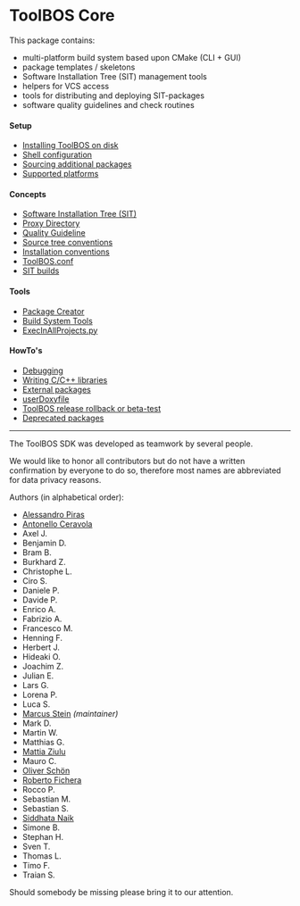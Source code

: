 # ToolBOS Core

This package contains:

* multi-platform build system based upon CMake (CLI + GUI)
* package templates / skeletons
* Software Installation Tree (SIT) management tools
* helpers for VCS access
* tools for distributing and deploying SIT-packages
* software quality guidelines and check routines


#### Setup 
* [Installing ToolBOS on disk](doc/ToolBOSCore/Setup/InstallingToolBOS.md)
* [Shell configuration](doc/ToolBOSCore/Setup/ShellConfig.md)
* [Sourcing additional packages](doc/ToolBOSCore/Setup/SourcingAdditionalPackages.md)
* [Supported platforms](doc/ToolBOSCore/Setup/SupportedPlatforms.md)


#### Concepts

* [Software Installation Tree (SIT)](doc/ToolBOSCore/Concepts/SIT.md)
* [Proxy Directory](doc/ToolBOSCore/Concepts/ProxyDirectory.md)
* [Quality Guideline](doc/ToolBOSCore/Concepts/QualityGuidelines.md)
* [Source tree conventions](doc/ToolBOSCore/Concepts/SourceTreeConventions.md)
* [Installation conventions](doc/ToolBOSCore/Concepts/InstallationConventions.md)
* [ToolBOS.conf](doc/ToolBOSCore/Concepts/ToolBOSConf.md)
* [SIT builds](doc/ToolBOSCore/How%20To's/SITBuilds.md)


#### Tools

* [Package Creator](doc/ToolBOSCore/Tools/Package%20Creator/PackageCreator.md)
* [Build System Tools](doc/ToolBOSCore/Tools/Build%20System%20Tools/BuildSystemTools.md)
* [ExecInAllProjects.py](doc/ToolBOSCore/Tools/ExecInAllProjects.md)


#### HowTo's

* [Debugging](doc/ToolBOSCore/How%20To's/Debugging.md)
* [Writing C/C++ libraries](doc/ToolBOSCore/How%20To's/WritingC_CPlusPlusLibraries.md)
* [External packages](doc/ToolBOSCore/How%20To's/ExternalPackages.md)
* [userDoxyfile](doc/ToolBOSCore/How%20To's/UserDoxyfile.md)
* [ToolBOS release rollback or beta-test ](doc/ToolBOSCore/How%20To's/ToolBOSBetaTest.md)
* [Deprecated packages](doc/ToolBOSCore/How%20To's/DeprecatedPkg.md)

___

The ToolBOS SDK was developed as teamwork by several people.

We would like to honor
all contributors but do not have a written confirmation by everyone to do so,
therefore most names are abbreviated for data privacy reasons.

Authors (in alphabetical order):

* <a href="https://github.com/laynor">Alessandro Piras</a>
* <a href="https://github.com/antonelloceravola">Antonello Ceravola</a>
* Axel J.
* Benjamin D.
* Bram B.
* Burkhard Z.
* Christophe L.
* Ciro S.
* Daniele P.
* Davide P.
* Enrico A.
* Fabrizio A.
* Francesco M.
* Henning F.
* Herbert J.
* Hideaki O.
* Joachim Z.
* Julian E.
* Lars G.
* Lorena P.
* Luca S.
* <a href="https://github.com/MarcusStein">Marcus Stein</a> *(maintainer)*
* Mark D.
* Martin W.
* Matthias G.
* <a href="https://github.com/mrz">Mattia Ziulu</a>
* Mauro C.
* <a href="https://github.com/Ol-Sc">Oliver Schön</a>
* <a href="https://github.com/robyf70">Roberto Fichera</a>
* Rocco P.
* Sebastian M.
* Sebastian S.
* <a href="https://github.com/NaikS8">Siddhata Naik</a>
* Simone B.
* Stephan H.
* Sven T.
* Thomas L.
* Timo F.
* Traian S.

Should somebody be missing please bring it to our attention.

